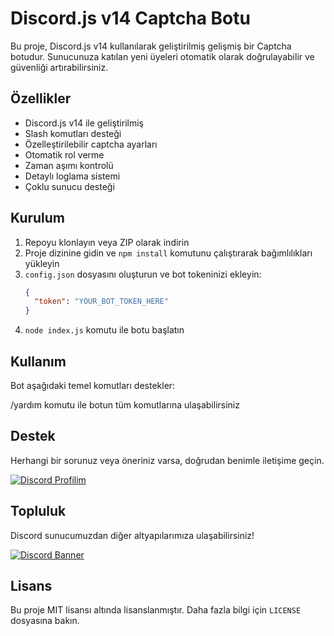 # Discord.js v14 Captcha Botu

Bu proje, Discord.js v14 kullanılarak geliştirilmiş gelişmiş bir Captcha botudur. Sunucunuza katılan yeni üyeleri otomatik olarak doğrulayabilir ve güvenliği artırabilirsiniz.

## Özellikler

- Discord.js v14 ile geliştirilmiş
- Slash komutları desteği
- Özelleştirilebilir captcha ayarları
- Otomatik rol verme
- Zaman aşımı kontrolü
- Detaylı loglama sistemi
- Çoklu sunucu desteği

## Kurulum

1. Repoyu klonlayın veya ZIP olarak indirin
2. Proje dizinine gidin ve `npm install` komutunu çalıştırarak bağımlılıkları yükleyin
3. `config.json` dosyasını oluşturun ve bot tokeninizi ekleyin:
   ```json
   {
     "token": "YOUR_BOT_TOKEN_HERE"
   }
   ```
4. `node index.js` komutu ile botu başlatın

## Kullanım

Bot aşağıdaki temel komutları destekler:

/yardım komutu ile botun tüm komutlarına ulaşabilirsiniz

## Destek

Herhangi bir sorunuz veya öneriniz varsa, doğrudan benimle iletişime geçin.

[![Discord Profilim](https://img.shields.io/badge/Discord-Profilim-7289DA?style=for-the-badge&logo=discord&logoColor=white)](https://discord.com/users/657241749579759616)

## Topluluk

Discord sunucumuzdan diğer altyapılarımıza ulaşabilirsiniz!

[![Discord Banner](https://api.weblutions.com/discord/invite/msidev/)](https://discord.gg/msidev)

## Lisans

Bu proje MIT lisansı altında lisanslanmıştır. Daha fazla bilgi için `LICENSE` dosyasına bakın.
